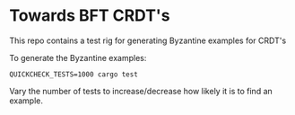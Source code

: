 # Towards BFT CRDT's

This repo contains a test rig for generating Byzantine examples for CRDT's

To generate the Byzantine examples:

```
QUICKCHECK_TESTS=1000 cargo test
```

Vary the number of tests to increase/decrease how likely it is to find an example.
